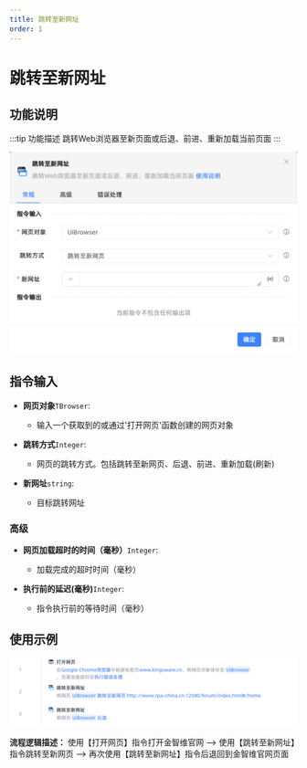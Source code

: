 ```yaml
---
title: 跳转至新网址
order: 1
---
```


# 跳转至新网址

## 功能说明

:::tip 功能描述
跳转Web浏览器至新页面或后退、前进、重新加载当前页面
:::

![跳转至新网址](../../../assets/跳转至新网址_command.png)

## 指令输入

- **网页对象**`TBrowser`: 
    - 输入一个获取到的或通过'打开网页'函数创建的网页对象

- **跳转方式**`Integer`: 
    - 网页的跳转方式。包括跳转至新网页、后退、前进、重新加载(刷新)

- **新网址**`string`: 
    - 目标跳转网址

### 高级

- **网页加载超时的时间（毫秒）**`Integer`: 
    - 加载完成的超时时间（毫秒）

- **执行前的延迟(毫秒)**`Integer`: 
    - 指令执行前的等待时间（毫秒）


## 使用示例

![跳转至新网址](../../../assets/跳转至新网址_demo.png)

**流程逻辑描述：** 使用【打开网页】指令打开金智维官网 --> 使用【跳转至新网址】指令跳转至新网页 --> 再次使用【跳转至新网址】指令后退回到金智维官网页面

